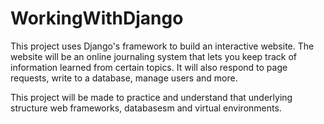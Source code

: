 # WorkingWithDjango

This project uses Django's framework to build an interactive website. The website will be an online journaling system that lets you keep track of information learned from certain topics. It will also respond to page requests, write to a database, manage users and more.

This project will be made to practice and understand that underlying structure web frameworks, databasesm and virtual environments.